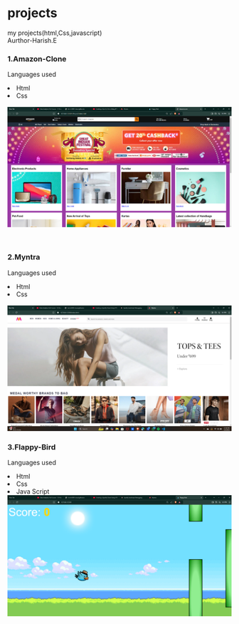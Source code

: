# projects
my projects(html,Css,javascript)
<br>
Aurthor-Harish.E
<br>
<h3>1.Amazon-Clone</h3>
<p> Languages used
  <li>Html</li>
  <li>Css</li>
  <br>
  <img src="Amazon.png">
</p>
<br>
<h3>2.Myntra</h3>
<p> Languages used
<li>Html</li>
<li>Css</li>
<br>
<img src="Myntra.png">
</p>
<h3>3.Flappy-Bird</h3>
<p> Languages used
<li>Html</li>
<li>Css</li>
<li>Java Script</li>
<img src="Flappy- Bird.png ">
  
</p>
